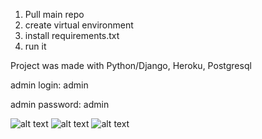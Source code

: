 1. Pull main repo
2. create virtual environment 
3. install requirements.txt
4. run it

Project was made with Python/Django, Heroku, Postgresql

admin login: admin

admin password: admin

![alt text](screenshots/1.png)
![alt text](screenshots/2.png)
![alt text](screenshots/3.png)